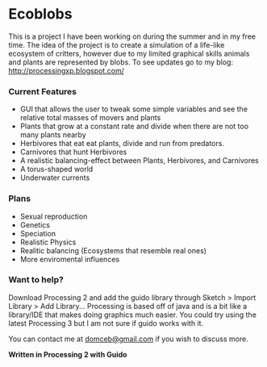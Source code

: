 # Ecoblobs
  This is a project I have been working on during the summer and in my free time. The idea of the project is to create a simulation of a life-like ecosystem of critters, however due to my limited graphical skills animals and plants are represented by blobs. To see updates go to my blog: http://processingxp.blogspot.com/

### Current Features
  * GUI that allows the user to tweak some simple variables and see the relative total masses of movers and plants
  * Plants that grow at a constant rate and divide when there are not too many plants nearby
  * Herbivores that eat eat plants, divide and run from predators.
  * Carnivores that hunt Herbivores
  * A realistic balancing-effect between Plants, Herbivores, and Carnivores
  * A torus-shaped world
  * Underwater currents

### Plans
  * Sexual reproduction
  * Genetics
  * Speciation
  * Realistic Physics
  * Realitic balancing (Ecosystems that resemble real ones)
  * More enviromental influences

### Want to help?
  Download Processing 2 and add the guido library through Sketch > Import Library > Add Library... 
  Processing is based off of java and is a bit like a library/IDE that makes doing graphics much easier.
  You could try using the latest Processing 3 but I am not sure if guido works with it.
  
  You can contact me at domceb@gmail.com if you wish to discuss more.

**Written in Processing 2 with Guido**
